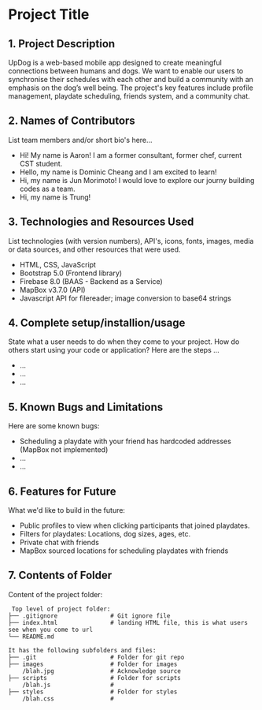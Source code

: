 # Project Title

## 1. Project Description
UpDog is a web-based mobile app designed to create meaningful connections between humans and dogs. We want to enable our users to synchronise their schedules with each other and build a community with an emphasis on the dog’s well being. The project's key features include profile management, playdate scheduling, friends system, and a community chat.

## 2. Names of Contributors
List team members and/or short bio's here... 
* Hi! My name is Aaron! I am a former consultant, former chef, current CST student. 
* Hello, my name is Dominic Cheang and I am excited to learn!
* Hi, my name is Jun Morimoto! I would love to explore our journy building codes as a team. 
* Hi, my name is Trung!
	
## 3. Technologies and Resources Used
List technologies (with version numbers), API's, icons, fonts, images, media or data sources, and other resources that were used.
* HTML, CSS, JavaScript
* Bootstrap 5.0 (Frontend library)
* Firebase 8.0 (BAAS - Backend as a Service)
* MapBox v3.7.0 (API)
* Javascript API for filereader; image conversion to base64 strings

## 4. Complete setup/installion/usage
State what a user needs to do when they come to your project.  How do others start using your code or application?
Here are the steps ...
* ...
* ...
* ...

## 5. Known Bugs and Limitations
Here are some known bugs:
* Scheduling a playdate with your friend has hardcoded addresses (MapBox not implemented)
* ...
* ...

## 6. Features for Future
What we'd like to build in the future:
* Public profiles to view when clicking participants that joined playdates. 
* Filters for playdates: Locations, dog sizes, ages, etc. 
* Private chat with friends
* MapBox sourced locations for scheduling playdates with friends
	
## 7. Contents of Folder
Content of the project folder:

```
 Top level of project folder: 
├── .gitignore               # Git ignore file
├── index.html               # landing HTML file, this is what users see when you come to url
└── README.md

It has the following subfolders and files:
├── .git                     # Folder for git repo
├── images                   # Folder for images
    /blah.jpg                # Acknowledge source
├── scripts                  # Folder for scripts
    /blah.js                 # 
├── styles                   # Folder for styles
    /blah.css                # 



```


